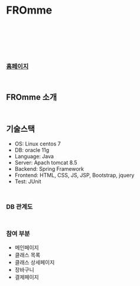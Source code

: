 # FROmme

<p>

</p>

<div style="padding: 40px">
</div>


### [홈페이지](http://fromme.tk) 


<div style="width:500px;height:10px"></div>

##  FROmme 소개




<div style="width:500px;height:10px"></div>

## 기술스택

- OS: Linux centos 7 
- DB: oracle 11g 
- Language: Java
- Server: Apach tomcat 8.5
- Backend: Spring Framework
- Frontend: HTML, CSS, JS, JSP, Bootstrap, jquery
- Test: JUnit

<div style="width:500px;height:10px"></div>

### DB 관계도


<div style="width:500px;height:10px"></div>

### 참여 부분
- 메인페이지
- 클래스 목록
- 클래스 상세페이지
- 장바구니
- 결제페이지




    

    
    
    
      
